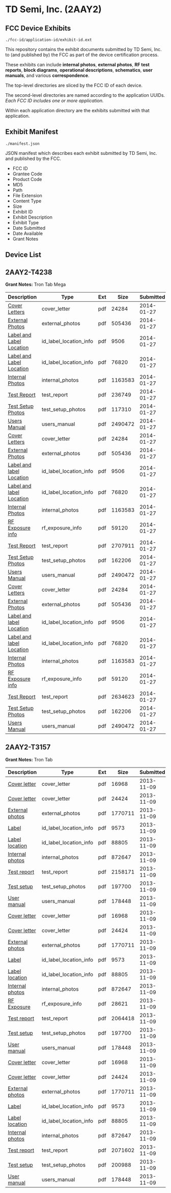 # TD Semi, Inc. (2AAY2)
## FCC Device Exhibits

```
./fcc-id/application-id/exhibit-id.ext
```

This repository contains the exhibit documents submitted by TD Semi, Inc. to (and published by) the FCC as part of the device certification process.

These exhibits can include **internal photos**, **external photos**, **RF test reports**, **block diagrams**, **operational descriptions**, **schematics**, **user manuals**, and various **correspondence**.

The top-level directories are sliced by the FCC ID of each device.

The second-level directories are named according to the application UUIDs. *Each FCC ID includes one or more application.*

Within each application directory are the exhibits submitted with that application. 

## Exhibit Manifest

```
./manifest.json
```

JSON manifest which describes each exhibit submitted by TD Semi, Inc. and published by the FCC.

- FCC ID
- Grantee Code
- Product Code
- MD5
- Path
- File Extension
- Content Type
- Size
- Exhibit ID
- Exhibit Description
- Exhibit Type
- Date Submitted
- Date Available
- Grant Notes

## Device List
## 2AAY2-T4238
**Grant Notes:** Tron Tab Mega

| Description | Type | Ext | Size | Submitted | Available |
| ----------- | ---- | --- | ---- | --------- | --------- |
| [Cover Letters](2AAY2-T4238/3953600c51411e7780841c6308228b48/2178321.pdf) | cover_letter | pdf | 24284 | 2014-01-27 | 2014-01-27 |
| [External Photos](2AAY2-T4238/3953600c51411e7780841c6308228b48/2178322.pdf) | external_photos | pdf | 505436 | 2014-01-27 | 2014-01-27 |
| [Label and Label Location](2AAY2-T4238/3953600c51411e7780841c6308228b48/2178323.pdf) | id_label_location_info | pdf | 9506 | 2014-01-27 | 2014-01-27 |
| [Label and Label Location](2AAY2-T4238/3953600c51411e7780841c6308228b48/2178324.pdf) | id_label_location_info | pdf | 76820 | 2014-01-27 | 2014-01-27 |
| [Internal Photos](2AAY2-T4238/3953600c51411e7780841c6308228b48/2178325.pdf) | internal_photos | pdf | 1163583 | 2014-01-27 | 2014-01-27 |
| [Test Report](2AAY2-T4238/3953600c51411e7780841c6308228b48/2178329.pdf) | test_report | pdf | 236749 | 2014-01-27 | 2014-01-27 |
| [Test Setup Photos](2AAY2-T4238/3953600c51411e7780841c6308228b48/2178330.pdf) | test_setup_photos | pdf | 117310 | 2014-01-27 | 2014-01-27 |
| [Users Manual](2AAY2-T4238/3953600c51411e7780841c6308228b48/2178331.pdf) | users_manual | pdf | 2490472 | 2014-01-27 | 2014-01-27 |
| [Cover Letters](2AAY2-T4238/27197d4c5d424129c84a4397ca9b4a9b/2178321.pdf) | cover_letter | pdf | 24284 | 2014-01-27 | 2014-01-27 |
| [External Photos](2AAY2-T4238/27197d4c5d424129c84a4397ca9b4a9b/2178322.pdf) | external_photos | pdf | 505436 | 2014-01-27 | 2014-01-27 |
| [Label and label Location](2AAY2-T4238/27197d4c5d424129c84a4397ca9b4a9b/2178323.pdf) | id_label_location_info | pdf | 9506 | 2014-01-27 | 2014-01-27 |
| [Label and label Location](2AAY2-T4238/27197d4c5d424129c84a4397ca9b4a9b/2178324.pdf) | id_label_location_info | pdf | 76820 | 2014-01-27 | 2014-01-27 |
| [Internal Photos](2AAY2-T4238/27197d4c5d424129c84a4397ca9b4a9b/2178325.pdf) | internal_photos | pdf | 1163583 | 2014-01-27 | 2014-01-27 |
| [RF Exposure info](2AAY2-T4238/27197d4c5d424129c84a4397ca9b4a9b/2178366.pdf) | rf_exposure_info | pdf | 59120 | 2014-01-27 | 2014-01-27 |
| [Test Report](2AAY2-T4238/27197d4c5d424129c84a4397ca9b4a9b/2178382.pdf) | test_report | pdf | 2707911 | 2014-01-27 | 2014-01-27 |
| [Test Setup Photos](2AAY2-T4238/27197d4c5d424129c84a4397ca9b4a9b/2178370.pdf) | test_setup_photos | pdf | 162206 | 2014-01-27 | 2014-01-27 |
| [Users Manual](2AAY2-T4238/27197d4c5d424129c84a4397ca9b4a9b/2178331.pdf) | users_manual | pdf | 2490472 | 2014-01-27 | 2014-01-27 |
| [Cover Letters](2AAY2-T4238/75d360ab27758643dd0d821e1dc4e8e0/2178321.pdf) | cover_letter | pdf | 24284 | 2014-01-27 | 2014-01-27 |
| [External Photos](2AAY2-T4238/75d360ab27758643dd0d821e1dc4e8e0/2178322.pdf) | external_photos | pdf | 505436 | 2014-01-27 | 2014-01-27 |
| [Label and label Location](2AAY2-T4238/75d360ab27758643dd0d821e1dc4e8e0/2178323.pdf) | id_label_location_info | pdf | 9506 | 2014-01-27 | 2014-01-27 |
| [Label and label Location](2AAY2-T4238/75d360ab27758643dd0d821e1dc4e8e0/2178324.pdf) | id_label_location_info | pdf | 76820 | 2014-01-27 | 2014-01-27 |
| [Internal Photos](2AAY2-T4238/75d360ab27758643dd0d821e1dc4e8e0/2178325.pdf) | internal_photos | pdf | 1163583 | 2014-01-27 | 2014-01-27 |
| [RF Exposure info](2AAY2-T4238/75d360ab27758643dd0d821e1dc4e8e0/2178366.pdf) | rf_exposure_info | pdf | 59120 | 2014-01-27 | 2014-01-27 |
| [Test Report](2AAY2-T4238/75d360ab27758643dd0d821e1dc4e8e0/2178369.pdf) | test_report | pdf | 2634623 | 2014-01-27 | 2014-01-27 |
| [Test Setup Photos](2AAY2-T4238/75d360ab27758643dd0d821e1dc4e8e0/2178370.pdf) | test_setup_photos | pdf | 162206 | 2014-01-27 | 2014-01-27 |
| [Users Manual](2AAY2-T4238/75d360ab27758643dd0d821e1dc4e8e0/2178331.pdf) | users_manual | pdf | 2490472 | 2014-01-27 | 2014-01-27 |
## 2AAY2-T3157
**Grant Notes:** Tron Tab

| Description | Type | Ext | Size | Submitted | Available |
| ----------- | ---- | --- | ---- | --------- | --------- |
| [Cover letter](2AAY2-T3157/4a02863969742ea98061eacb39392cf6/2115366.pdf) | cover_letter | pdf | 16968 | 2013-11-09 | 2013-11-09 |
| [Cover letter](2AAY2-T3157/4a02863969742ea98061eacb39392cf6/2115367.pdf) | cover_letter | pdf | 24424 | 2013-11-09 | 2013-11-09 |
| [External photos](2AAY2-T3157/4a02863969742ea98061eacb39392cf6/2115368.pdf) | external_photos | pdf | 1770711 | 2013-11-09 | 2013-11-09 |
| [Label](2AAY2-T3157/4a02863969742ea98061eacb39392cf6/2115369.pdf) | id_label_location_info | pdf | 9573 | 2013-11-09 | 2013-11-09 |
| [Label location](2AAY2-T3157/4a02863969742ea98061eacb39392cf6/2115370.pdf) | id_label_location_info | pdf | 88805 | 2013-11-09 | 2013-11-09 |
| [Internal photos](2AAY2-T3157/4a02863969742ea98061eacb39392cf6/2115371.pdf) | internal_photos | pdf | 872647 | 2013-11-09 | 2013-11-09 |
| [Test report](2AAY2-T3157/4a02863969742ea98061eacb39392cf6/2115387.pdf) | test_report | pdf | 2158171 | 2013-11-09 | 2013-11-09 |
| [Test setup](2AAY2-T3157/4a02863969742ea98061eacb39392cf6/2115376.pdf) | test_setup_photos | pdf | 197700 | 2013-11-09 | 2013-11-09 |
| [User manual](2AAY2-T3157/4a02863969742ea98061eacb39392cf6/2115377.pdf) | users_manual | pdf | 178448 | 2013-11-09 | 2013-11-09 |
| [Cover letter](2AAY2-T3157/849a6fc32eded75c90421f66e162486f/2115366.pdf) | cover_letter | pdf | 16968 | 2013-11-09 | 2013-11-09 |
| [Cover letter](2AAY2-T3157/849a6fc32eded75c90421f66e162486f/2115367.pdf) | cover_letter | pdf | 24424 | 2013-11-09 | 2013-11-09 |
| [External photos](2AAY2-T3157/849a6fc32eded75c90421f66e162486f/2115368.pdf) | external_photos | pdf | 1770711 | 2013-11-09 | 2013-11-09 |
| [Label](2AAY2-T3157/849a6fc32eded75c90421f66e162486f/2115369.pdf) | id_label_location_info | pdf | 9573 | 2013-11-09 | 2013-11-09 |
| [Label location](2AAY2-T3157/849a6fc32eded75c90421f66e162486f/2115370.pdf) | id_label_location_info | pdf | 88805 | 2013-11-09 | 2013-11-09 |
| [Internal photos](2AAY2-T3157/849a6fc32eded75c90421f66e162486f/2115371.pdf) | internal_photos | pdf | 872647 | 2013-11-09 | 2013-11-09 |
| [RF Exposure](2AAY2-T3157/849a6fc32eded75c90421f66e162486f/2115373.pdf) | rf_exposure_info | pdf | 28621 | 2013-11-09 | 2013-11-09 |
| [Test report](2AAY2-T3157/849a6fc32eded75c90421f66e162486f/2115375.pdf) | test_report | pdf | 2064418 | 2013-11-09 | 2013-11-09 |
| [Test setup](2AAY2-T3157/849a6fc32eded75c90421f66e162486f/2115376.pdf) | test_setup_photos | pdf | 197700 | 2013-11-09 | 2013-11-09 |
| [User manual](2AAY2-T3157/849a6fc32eded75c90421f66e162486f/2115377.pdf) | users_manual | pdf | 178448 | 2013-11-09 | 2013-11-09 |
| [Cover letter](2AAY2-T3157/c8b7afe0ca8aa5b26c6ed107cce3c8af/2115366.pdf) | cover_letter | pdf | 16968 | 2013-11-09 | 2013-11-09 |
| [Cover letter](2AAY2-T3157/c8b7afe0ca8aa5b26c6ed107cce3c8af/2115367.pdf) | cover_letter | pdf | 24424 | 2013-11-09 | 2013-11-09 |
| [External photos](2AAY2-T3157/c8b7afe0ca8aa5b26c6ed107cce3c8af/2115368.pdf) | external_photos | pdf | 1770711 | 2013-11-09 | 2013-11-09 |
| [Label](2AAY2-T3157/c8b7afe0ca8aa5b26c6ed107cce3c8af/2115369.pdf) | id_label_location_info | pdf | 9573 | 2013-11-09 | 2013-11-09 |
| [Label location](2AAY2-T3157/c8b7afe0ca8aa5b26c6ed107cce3c8af/2115370.pdf) | id_label_location_info | pdf | 88805 | 2013-11-09 | 2013-11-09 |
| [Internal photos](2AAY2-T3157/c8b7afe0ca8aa5b26c6ed107cce3c8af/2115371.pdf) | internal_photos | pdf | 872647 | 2013-11-09 | 2013-11-09 |
| [Test report](2AAY2-T3157/c8b7afe0ca8aa5b26c6ed107cce3c8af/2115401.pdf) | test_report | pdf | 2071602 | 2013-11-09 | 2013-11-09 |
| [Test setup](2AAY2-T3157/c8b7afe0ca8aa5b26c6ed107cce3c8af/2115402.pdf) | test_setup_photos | pdf | 200988 | 2013-11-09 | 2013-11-09 |
| [User manual](2AAY2-T3157/c8b7afe0ca8aa5b26c6ed107cce3c8af/2115377.pdf) | users_manual | pdf | 178448 | 2013-11-09 | 2013-11-09 |
